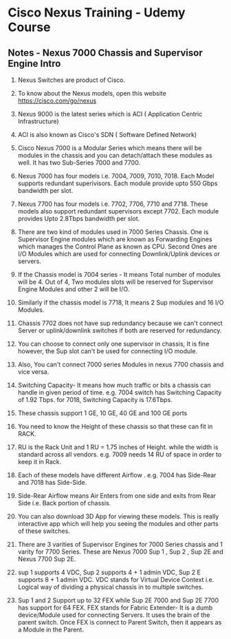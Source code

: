 # Cisco Nexus Training - Udemy Course

## Notes - Nexus 7000 Chassis and Supervisor Engine Intro

1. Nexus Switches are product of Cisco.

2. To know about the Nexus models, open this website https://cisco.com/go/nexus

3. Nexus 9000 is the latest series which is ACI ( Application Centric Infrastructure)

4. ACI is also known as Cisco's SDN ( Software Defined Network)

5. Cisco Nexus 7000 is a Modular Series which means there will be  modules in the chassis and you can detach/attach these modules as well. It has two Sub-Series 7000 and 7700.

6. Nexus 7000 has four models i.e. 7004, 7009, 7010, 7018. Each Model supports redundant superivisors. Each module provide upto 550 Gbps bandwidth per slot.

7. Nexus 7700 has four models i.e. 7702, 7706, 7710 and 7718. These models also support redundant supervisors except 7702. Each module provides Upto 2.8Tbps bandwidth per slot.

8. There are two kind of modules used in 7000 Series Chassis. One is Supervisor Engine modules which are known as Forwarding Engines which manages the Control Plane as known as CPU. Second Ones are I/O Modules which are used for connecting Downlink/Uplink devices or servers.

9. If the Chassis model is 7004 series - It means Total number of modules will be 4. Out of 4, Two modules slots will be reserved for Supervisor Engine Modules and other 2 will be I/O.

10. Similarly if the chassis model is 7718, It means 2 Sup modules and 16 I/O Modules.

11. Chassis 7702 does not have sup redundancy because we can't connect Server or uplink/downlink switches if both are reserved for redundancy.

12. You can choose to connect only one supervisor in chassis, It is fine however, the Sup slot can't be used for connecting I/O module.

13. Also, You can't connect 7000 series Modules in nexus 7700 chassis and vice versa.

14. Switching Capacity- It means how much traffic or bits a chassis can handle in given period of time. e.g. 7004 switch has Switching Capacity of 1.92 Tbps. for 7018, Switching Capacity is 17.6Tbps.

15. These chassis support 1 GE, 10 GE, 40 GE and 100 GE ports

16. You need to know the Height of  these chassis so that these can fit in RACK.

17. RU is the Rack Unit and 1 RU = 1.75 inches of Height. while the width is standard across all vendors. e.g. 7009 needs 14 RU of space in order to keep it in Rack.

18. Each of these models have different Airflow . e.g. 7004 has Side-Rear and 7018 has Side-Side.

19. Side-Rear Airflow means Air Enters from one side and exits from Rear Side i.e. Back portion of chassis.

20. You can also download 3D App for viewing these models. This is really interactive app which will help you seeing the modules and other parts of these switches.

21. There are 3 varities of Supervisor Engines for 7000 Series chassis and 1 varity for 7700 Series. These are Nexus 7000 Sup 1 , Sup 2 , Sup 2E and Nexus 7700 Sup 2E.

22. sup 1 supports 4 VDC, Sup 2 supports 4 + 1 admin VDC, Sup 2 E supports 8 + 1 admin VDC. VDC stands for Virtual Device Context i.e. Logical way of dividing a physical chassis in to multiple switches.

23. Sup 1 and 2 Support up to 32 FEX while Sup 2E 7000 and Sup 2E 7700 has support for 64 FEX. FEX stands for Fabric Extender- It is a dumb device/Module used for connecting Servers. It uses the brain of the parent switch. Once FEX is connect to Parent Switch, then it appears as a Module in the Parent.
